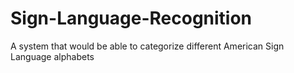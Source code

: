 # Sign-Language-Recognition
A system that would be able to categorize different American Sign Language alphabets 
